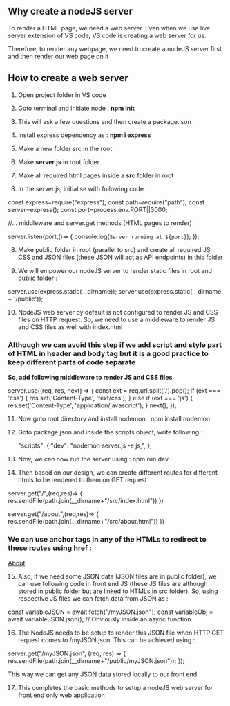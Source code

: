 ## Why create a nodeJS server 

To render a HTML page, we need a web server. Even when we use live server extension of VS code, VS code is creating a web server for us. 

Therefore, to render any webpage, we need to create a nodeJS server first and then render our web page on it 

## How to create a web server 

1. Open project folder in VS code

2. Goto terminal and initiate node : **npm init**

3. This will ask a few questions and then create a package.json 

4. Install express dependency as : **npm i express**

5. Make a new folder src in the root

6. Make **server.js** in root folder

6. Make all required html pages inside a **src** folder in root

7. In the server.js, initialise with following code :

const express=require("express");
const path=require("path");
const server=express();
const port=process.env.PORT||3000;

//... middleware and server.get methods (HTML pages to render)

server.listen(port,()=> {
	console.log(`Server running at ${port}`);
});


8. Make public folder in root (parallel to src) and create all required JS, CSS and JSON files (these JSON will act as API endpoints) in this folder


9. We will empower our nodeJS server to render static files in root and public folder : 

server.use(express.static(__dirname));
server.use(express.static(__dirname + '/public'));


10. NodeJS web server by default is not configured to render JS and CSS files on HTTP request. So, we need to use a middleware to render JS and CSS files as well with index.html 

### Although we can avoid this step if we add script and style part of HTML in header and body tag but it is a good practice to keep different parts of code separate 

**So, add following middleware to render JS and CSS files**

server.use((req, res, next) => {
  const ext = req.url.split('.').pop();
  if (ext === 'css') {
    res.set('Content-Type', 'text/css');
  } else if (ext === 'js') {
    res.set('Content-Type', 'application/javascript');
  }
  next();
});


11. Now goto root directory and install nodemon : npm install nodemon

12. Goto package.json and inside the scripts object, write following : 
	
    "scripts": {
    "dev": "nodemon server.js -e js,",
  },


13. Now, we can now run the server using : npm run dev


14. Then based on our design, we can create different routes for different htmls to be rendered to them on GET request

server.get("/",(req,res)=> {
    res.sendFile(path.join(__dirname+"/src/index.html"))
})

server.get("/about",(req,res)=> {
  res.sendFile(path.join(__dirname+"/src/about.html"))
})

### We can use anchor tags in any of the HTMLs to redirect to these routes using href : 
 <a href="/about">About</a>


15. Also, if we need some JSON data (JSON files are in public folder), we can use following code in front end JS (these JS files are although stored in public folder but are linked to HTMLs in src folder). So, using respective JS files we can fetch data from JSON as : 

const variableJSON = await fetch("/myJSON.json");
const variableObj = await variableJSON.json();
// Obviously inside an async function


16. The NodeJS needs to be setup to render this JSON file when HTTP GET request comes to /myJSON.json. This can be achieved using : 

server.get("/myJSON.json", (req, res) => {
  res.sendFile(path.join(__dirname+"/public/myJSON.json"));
});

This way we can get any JSON data stored locally to our front end 


17. This completes the basic methods to setup a nodeJS web server for front end only web application